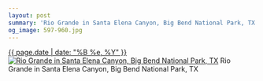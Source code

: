 ```yaml
---
layout: post
summary: 'Rio Grande in Santa Elena Canyon, Big Bend National Park, TX'
og_image: 597-960.jpg
---
```


<p>
  <time><a href="/597">{{ page.date | date: "%B %e, %Y" }}</a></time>
  <a href="/597"><img src="{{ site.assets_url }}/597-480.jpg" srcset="{{ site.assets_url }}/597-240.jpg 240w, {{ site.assets_url }}/597-480.jpg 480w, {{ site.assets_url }}/597-720.jpg 720w, {{ site.assets_url }}/597-960.jpg 960w" sizes="(min-width: 700px) 50vw, calc(100vw - 2rem)" alt="Rio Grande in Santa Elena Canyon, Big Bend National Park, TX" /></a>
  <span>Rio Grande in Santa Elena Canyon, Big Bend National Park, TX</span>
</p>
